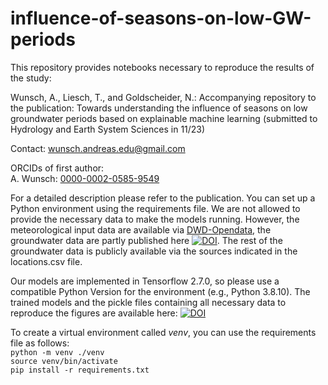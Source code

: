 # influence-of-seasons-on-low-GW-periods

This repository provides notebooks necessary to reproduce the results of the study: 

Wunsch, A., Liesch, T., and Goldscheider, N.: Accompanying repository to the publication: Towards understanding the influence of seasons on low groundwater periods based on explainable machine learning (submitted to Hydrology and Earth System Sciences in 11/23)

Contact: [wunsch.andreas.edu@gmail.com](wunsch.andreas.edu@gmail.com)

ORCIDs of first author:   
A. Wunsch:  [0000-0002-0585-9549](https://orcid.org/0000-0002-0585-9549)   

For a detailed description please refer to the publication. You can set up a Python environment using the requirements file. We are not allowed to provide the necessary data to make the models running. However, the meteorological input data are available via [DWD-Opendata](https://opendata.dwd.de/climate_environment/CDC/grids_germany/daily/hyras_de/), the groundwater data are partly published here [![DOI](https://zenodo.org/badge/DOI/10.5281/zenodo.4683879.svg)](https://doi.org/10.5281/zenodo.4683879). The rest of the groundwater data is publicly available via the sources indicated in the locations.csv file.

Our models are implemented in Tensorflow 2.7.0, so please use a compatible Python Version for the environment (e.g., Python 3.8.10). The trained models and the pickle files containing all necessary data to reproduce the figures are available here: [![DOI](https://zenodo.org/badge/DOI/10.5281/zenodo.10156583.svg)](https://doi.org/10.5281/zenodo.10156583)



To create a virtual environment called *venv*, you can use the requirements file as follows:   
`python -m venv ./venv`   
`source venv/bin/activate`   
`pip install -r requirements.txt`   
